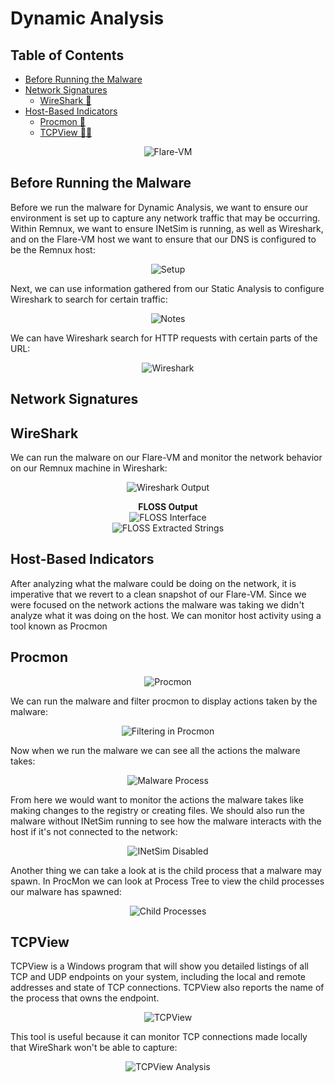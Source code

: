 # Dynamic Analysis

## Table of Contents
- [Before Running the Malware](#before-running-the-malware)  
- [Network Signatures](#network-signatures)
  - [WireShark 🦈](#wireshark)
- [Host-Based Indicators](#host-based-indicators)
  - [Procmon 📸](#procmon)
  - [TCPView 👨‍💻](#tcpview) 

<p align="center">
  <img src="../imgs/Flare-VM.png" alt="Flare-VM">
</p>

## Before Running the Malware

Before we run the malware for Dynamic Analysis, we want to ensure our environment is set up to capture any network traffic that may be occurring. Within Remnux, we want to ensure INetSim is running, as well as Wireshark, and on the Flare-VM host we want to ensure that our DNS is configured to be the Remnux host:

<p align="center">
  <img src="../imgs/dast_setup.png" alt="Setup">
</p>

Next, we can use information gathered from our Static Analysis to configure Wireshark to search for certain traffic:

<p align="center">
  <img src="../imgs/static_notes.png" alt="Notes">
</p>

We can have Wireshark search for HTTP requests with certain parts of the URL:

<p align="center">
  <img src="../imgs/wireshark_search.png" alt="Wireshark">
</p>

## Network Signatures

## WireShark

We can run the malware on our Flare-VM and monitor the network behavior on our Remnux machine in Wireshark:

<p align="center">
  <img src="../imgs/wireshark_output.png" alt="Wireshark Output">
</p>

<p align="center">
  <strong>FLOSS Output</strong><br>
  <img src="../imgs/FLOSS.png" alt="FLOSS Interface"><br>
  <img src="../imgs/FLOSS_Output.png" alt="FLOSS Extracted Strings">
</p>

## Host-Based Indicators

After analyzing what the malware could be doing on the network, it is imperative that we revert to a clean snapshot of our Flare-VM. Since we were focused on the network actions the malware was taking we didn't analyze what it was doing on the host. We can monitor host activity using a tool known as Procmon

## Procmon

<p align="center">
  <img src="../imgs/procmon.png" alt="Procmon">
</p>

We can run the malware and filter procmon to display actions taken by the malware:

<p align="center">
  <img src="../imgs/procmon_filter.png" alt="Filtering in Procmon">
</p>

Now when we run the malware we can see all the actions the malware takes:

<p align="center">
  <img src="../imgs/malware_in_procmon.png" alt="Malware Process">
</p>

From here we would want to monitor the actions the malware takes like making changes to the registry or creating files. We should also run the malware without INetSim running to see how the malware interacts with the host if it's not connected to the network:

<p align="center">
  <img src="../imgs/no_inetsim.png" alt="INetSim Disabled">
</p>

Another thing we can take a look at is the child process that a malware may spawn. In ProcMon we can look at Process Tree to view the child processes our malware has spawned:

<p align="center">
  <img src="../imgs/child_process.png" alt="Child Processes">
</p>

## TCPView

TCPView is a Windows program that will show you detailed listings of all TCP and UDP endpoints on your system, including the local and remote addresses and state of TCP connections. TCPView also reports the name of the process that owns the endpoint.

<p align="center">
  <img src="../imgs/tcpview.png" alt="TCPView">
</p>

This tool is useful because it can monitor TCP connections made locally that WireShark won't be able to capture:

<p align="center">
  <img src="../imgs/tcpview_analysis.png" alt="TCPView Analysis">
</p>
